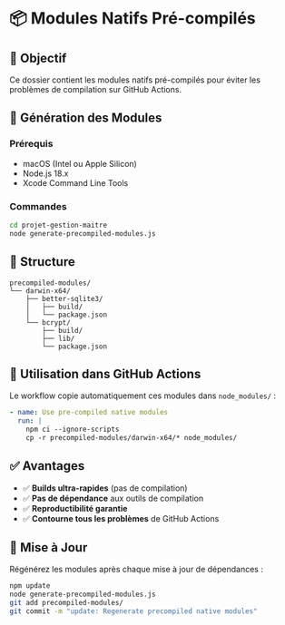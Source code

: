 # 📦 Modules Natifs Pré-compilés

## 🎯 Objectif

Ce dossier contient les modules natifs pré-compilés pour éviter les problèmes de compilation sur GitHub Actions.

## 🔧 Génération des Modules

### Prérequis
- macOS (Intel ou Apple Silicon)
- Node.js 18.x
- Xcode Command Line Tools

### Commandes
```bash
cd projet-gestion-maitre
node generate-precompiled-modules.js
```

## 📁 Structure

```
precompiled-modules/
└── darwin-x64/
    ├── better-sqlite3/
    │   ├── build/
    │   └── package.json
    └── bcrypt/
        ├── build/
        ├── lib/
        └── package.json
```

## 🚀 Utilisation dans GitHub Actions

Le workflow copie automatiquement ces modules dans `node_modules/` :

```yaml
- name: Use pre-compiled native modules
  run: |
    npm ci --ignore-scripts
    cp -r precompiled-modules/darwin-x64/* node_modules/
```

## ✅ Avantages

- ✅ **Builds ultra-rapides** (pas de compilation)
- ✅ **Pas de dépendance** aux outils de compilation
- ✅ **Reproductibilité garantie**
- ✅ **Contourne tous les problèmes** de GitHub Actions

## 🔄 Mise à Jour

Régénérez les modules après chaque mise à jour de dépendances :

```bash
npm update
node generate-precompiled-modules.js
git add precompiled-modules/
git commit -m "update: Regenerate precompiled native modules"
```
